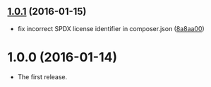 <a name="1.0.1"></a>
## [1.0.1](https://github.com/ecailles/callable-object/compare/v1.0.0...v1.0.1) (2016-01-15)


* fix incorrect SPDX license identifier in composer.json ([8a8aa00](https://github.com/ecailles/callable-object/commit/8a8aa00))



<a name="1.0.0"></a>
# 1.0.0 (2016-01-14)


* The first release.
